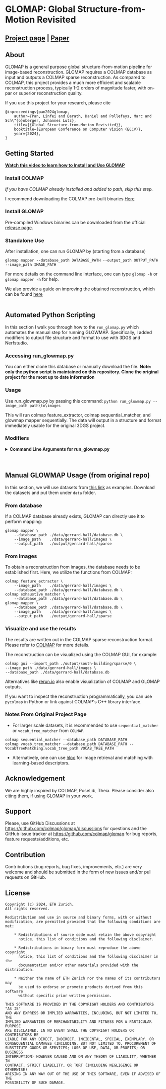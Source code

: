 # GLOMAP: Global Structure-from-Motion Revisited

[Project page](https://lpanaf.github.io/eccv24_glomap/) | [Paper](https://arxiv.org/pdf/2407.20219)
---

## About

GLOMAP is a general purpose global structure-from-motion pipeline for
image-based reconstruction. GLOMAP requires a COLMAP database as input and
outputs a COLMAP sparse reconstruction. As compared to COLMAP, this project
provides a much more efficient and scalable reconstruction process, typically
1-2 orders of magnitude faster, with on-par or superior reconstruction quality.

If you use this project for your research, please cite
```
@inproceedings{pan2024glomap,
    author={Pan, Linfei and Barath, Daniel and Pollefeys, Marc and Sch\"{o}nberger, Johannes Lutz},
    title={{Global Structure-from-Motion Revisited}},
    booktitle={European Conference on Computer Vision (ECCV)},
    year={2024},
}
```

## Getting Started

**[Watch this video to learn how to Install and Use GLOMAP](https://youtu.be/QIxXuilEEVw)**

### Install COLMAP
_If you have COLMAP already installed and added to path, skip this step._

I recommend downloading the COLMAP pre-built binaries [Here](https://github.com/colmap/colmap/releases)

### Install GLOMAP
Pre-compiled Windows binaries can be downloaded from the official
[release page](https://github.com/colmap/glomap/releases).

### Standalone Use
After installation, one can run GLOMAP by (starting from a database)
```shell
glomap mapper --database_path DATABASE_PATH --output_path OUTPUT_PATH --image_path IMAGE_PATH
```
For more details on the command line interface, one can type `glomap -h` or `glomap mapper -h` for help.

We also provide a guide on improving the obtained reconstruction, which can be found [here](docs/getting_started.md)
<br>
<br>


## Automated Python Scripting
In this section I walk you through how to the `run_glomap.py` which automates the manual step for running GLOWMAP. Specifically, I added modifiers to output file structure and format to use with 3DGS and Nerfstudio.

### Accessing run_glowmap.py
You can either clone this database or manually download the file. **Note: only the python script is maintained on this repository. Clone the original project for the most up to date information**

### Usage
Use run_glowmap.py by passing this command:
`python run_glowmap.py --image_path path\to\images`

This will run colmap feature_extractor, colmap sequential_matcher, and glowmap mapper sequentially. The data will output in a structure and format immediately usable for the original 3DGS project.

### Modifiers
<details>
<summary><span style="font-weight: bold;">Command Line Arguments for run_glowmap.py</span></summary>

  ####  --image_path
  Path to the source directory of images.
  #### --matcher_type {sequential_matcher,exhaustive_matcher}
  Type of matcher to used by COLMAP (default: sequential_matcher).
  #### --interval {int}
  Interval of images to use in source image directory. Increase the number to use less images. For example: 2 uses every other image, 6 uses every 6th image. (default: 1)
  ####  --model_type {3dgs,nerfstudio}
  Model type to run. '3dgs' includes undistortion, 'nerfstudio' skips undistortion.

</details>
<br>
<br>

## Manual GLOWMAP Usage (from original repo)
In this section, we will use datasets from [this link](https://demuc.de/colmap/datasets) as examples.
Download the datasets and put them under `data` folder.

### From database

If a COLMAP database already exists, GLOMAP can directly use it to perform mapping:
```shell
glomap mapper \
    --database_path ./data/gerrard-hall/database.db \
    --image_path    ./data/gerrard-hall/images \
    --output_path   ./output/gerrard-hall/sparse
```

### From images

To obtain a reconstruction from images, the database needs to be established
first. Here, we utilize the functions from COLMAP:
```shell
colmap feature_extractor \
    --image_path    ./data/gerrard-hall/images \
    --database_path ./data/gerrard-hall/database.db \
colmap exhaustive_matcher \
    --database_path ./data/gerrard-hall/database.db \
glomap mapper \
    --database_path ./data/gerrard-hall/database.db \
    --image_path    ./data/gerrard-hall/images \
    --output_path   ./output/gerrard-hall/sparse
```

### Visualize and use the results

The results are written out in the COLMAP sparse reconstruction format. Please
refer to [COLMAP](https://colmap.github.io/format.html#sparse-reconstruction)
for more details.

The reconstruction can be visualized using the COLMAP GUI, for example:
```shell
colmap gui --import_path ./output/south-building/sparse/0 \
--image path ./data/gerrard-hall/images \
--database_path ./data/gerrard-hall/database.db 
```
Alternatives like [rerun.io](https://rerun.io/examples/3d-reconstruction/glomap)
also enable visualization of COLMAP and GLOMAP outputs.

If you want to inspect the reconstruction programmatically, you can use
`pycolmap` in Python or link against COLMAP's C++ library interface.

### Notes From Original Project Page

- For larger scale datasets, it is recommended to use `sequential_matcher` or
  `vocab_tree_matcher` from `COLMAP`.
```shell
colmap sequential_matcher --database_path DATABASE_PATH
colmap vocab_tree_matcher --database_path DATABASE_PATH --VocabTreeMatching.vocab_tree_path VOCAB_TREE_PATH
```
- Alternatively, one can use
  [hloc](https://github.com/cvg/Hierarchical-Localization/) for image retrieval
  and matching with learning-based descriptors.



## Acknowledgement

We are highly inspired by COLMAP, PoseLib, Theia. Please consider also citing
them, if using GLOMAP in your work.

## Support

Please, use GitHub Discussions at https://github.com/colmap/glomap/discussions
for questions and the GitHub issue tracker at https://github.com/colmap/glomap
for bug reports, feature requests/additions, etc.

## Contribution

Contributions (bug reports, bug fixes, improvements, etc.) are very welcome and
should be submitted in the form of new issues and/or pull requests on GitHub.

## License

```
Copyright (c) 2024, ETH Zurich.
All rights reserved.

Redistribution and use in source and binary forms, with or without
modification, are permitted provided that the following conditions are met:

    * Redistributions of source code must retain the above copyright
      notice, this list of conditions and the following disclaimer.

    * Redistributions in binary form must reproduce the above copyright
      notice, this list of conditions and the following disclaimer in the
      documentation and/or other materials provided with the distribution.

    * Neither the name of ETH Zurich nor the names of its contributors may
      be used to endorse or promote products derived from this software
      without specific prior written permission.

THIS SOFTWARE IS PROVIDED BY THE COPYRIGHT HOLDERS AND CONTRIBUTORS "AS IS"
AND ANY EXPRESS OR IMPLIED WARRANTIES, INCLUDING, BUT NOT LIMITED TO, THE
IMPLIED WARRANTIES OF MERCHANTABILITY AND FITNESS FOR A PARTICULAR PURPOSE
ARE DISCLAIMED. IN NO EVENT SHALL THE COPYRIGHT HOLDERS OR CONTRIBUTORS BE
LIABLE FOR ANY DIRECT, INDIRECT, INCIDENTAL, SPECIAL, EXEMPLARY, OR
CONSEQUENTIAL DAMAGES (INCLUDING, BUT NOT LIMITED TO, PROCUREMENT OF
SUBSTITUTE GOODS OR SERVICES; LOSS OF USE, DATA, OR PROFITS; OR BUSINESS
INTERRUPTION) HOWEVER CAUSED AND ON ANY THEORY OF LIABILITY, WHETHER IN
CONTRACT, STRICT LIABILITY, OR TORT (INCLUDING NEGLIGENCE OR OTHERWISE)
ARISING IN ANY WAY OUT OF THE USE OF THIS SOFTWARE, EVEN IF ADVISED OF THE
POSSIBILITY OF SUCH DAMAGE.
```
